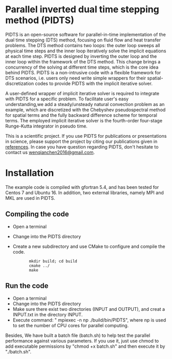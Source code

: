 # Parallel inverted dual time stepping method (PIDTS)

PIDTS is an open-source software for parallel-in-time implementation of the dual time stepping (DTS) method, focusing on fluid flow and heat transfer problems. The DTS method contains two loops: the outer loop sweeps all physical time steps and the inner loop iteratively solve the implicit equations at each time step. PIDTS is designed by inverting the outer loop and the inner loop within the framework of the DTS method. This change brings a concurrency of the solving at different time steps, which is the core idea behind PIDTS. PIDTS is a non-intrusive code with a flexible framework for DTS scenarios, i.e. users only need write simple wrappers for their spatial-discretization codes to provide PIDTS with the implicit iterative solver.
 
A user-defined wrapper of implicit iterative solver is required to integrate with PIDTS for a specific problem. To facilitate user's easy understanding,we add a steady/unsteady natural convection problem as an example, which are discretized with the Chebyshev pseudospectral method for spatial terms and the fully backward difference scheme for temporal terms. The employed implicit iterative solver is the fourth-order four-stage Runge-Kutta integrator in pseudo time. 
 
This is a scientific project. If you use PIDTS for publications or presentations in science, please support the project by citing our publications given in [references](REFERENCE.md). In case you have question regarding PIDTS, don't hesitate to contact us <wenqianchen2016@gmail.com>.

# Installation
The example code is compiled with gfortran 5.4, and has been tested for Centos 7 and Ubuntu 16.  In addition, two external libraries, namely MPI and MKL are used in PIDTS.
## Compiling the code
* Open a terminal 
* Change into the PIDTS directory
* Create a new subdirectory and use CMake to configure and compile the code.

             mkdir build; cd build
             cmake ../
             make
## Run the code
* Open a terminal 
* Change into the PIDTS directory
* Make sure there exist two directories (INPUT and OUTPUT), and creat a INPUT.txt in the directory INPUT.
* Execute command: " mpiexec -n np ./build/bin/PIDTS", where np is used to set the number of CPU cores for parallel computing.

Besides, We have built a batch file (batch.sh) to help test the parallel performance against various parameters. If you use it, just use chmod to add executable permissions by "chmod +x batch.sh" and then execute it by "./batch.sh".